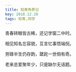 ```yaml
---
title: 知青角草记
key: 2018.12.28
tags: 知青,同学
---
```


青春转眼皆古稀，还记学窗二中时。

相见知名忘容貌，互言忆事悟端倪。

劳碌半生仍存韵，蹉跎一世倘有奇。

老来总爱聚年少，只是缺尔无话题。

</br>

